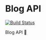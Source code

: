 # Blog API

[![Build Status](https://travis-ci.org/nyugoh/blog-api.svg?branch=master)](https://travis-ci.org/nyugoh/blog-api)

Blog API :microphone:
